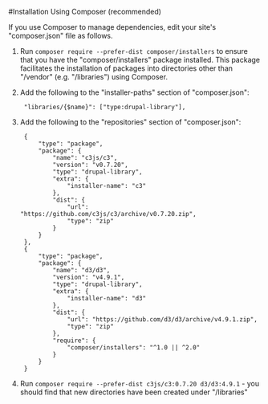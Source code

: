 #Installation Using Composer (recommended)

If you use Composer to manage dependencies, edit your site's "composer.json"
file as follows.

1. Run `composer require --prefer-dist composer/installers` to ensure that
you have the "composer/installers" package installed. This package
facilitates the installation of packages into directories other than
"/vendor" (e.g. "/libraries") using Composer.

2. Add the following to the "installer-paths" section of "composer.json":

        "libraries/{$name}": ["type:drupal-library"],

3. Add the following to the "repositories" section of "composer.json":

        {
            "type": "package",
            "package": {
                "name": "c3js/c3",
                "version": "v0.7.20",
                "type": "drupal-library",
                "extra": {
                    "installer-name": "c3"
                },
                "dist": {
                    "url": "https://github.com/c3js/c3/archive/v0.7.20.zip",
                    "type": "zip"
                }
            }
        },
        {
            "type": "package",
            "package": {
                "name": "d3/d3",
                "version": "v4.9.1",
                "type": "drupal-library",
                "extra": {
                    "installer-name": "d3"
                },
                "dist": {
                    "url": "https://github.com/d3/d3/archive/v4.9.1.zip",
                    "type": "zip"
                },
                "require": {
                    "composer/installers": "^1.0 || ^2.0"
                }
            }
        }

4. Run `composer require --prefer-dist c3js/c3:0.7.20 d3/d3:4.9.1` -
you should find that new directories have been created under "/libraries"
